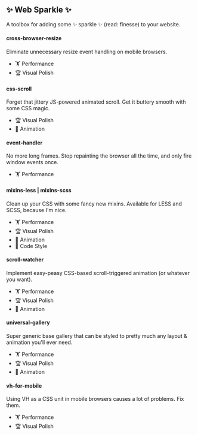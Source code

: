 ✨ Web Sparkle ✨
---
A toolbox for adding some ✨ sparkle ✨ (read: finesse) to your website.

#### cross-browser-resize
Eliminate unnecessary resize event handling on mobile browsers.

- 🏋 Performance
- 🏆 Visual Polish

#### css-scroll
Forget that jittery JS-powered animated scroll. Get it buttery smooth with some CSS magic.

- 🏆 Visual Polish
- 🎪 Animation

#### event-handler
No more long frames. Stop repainting the browser all the time, and only fire window events once.

- 🏋 Performance

#### mixins-less | mixins-scss
Clean up your CSS with some fancy new mixins. Available for LESS and SCSS, because I'm nice.

- 🏋 Performance
- 🏆 Visual Polish
- 🎪 Animation
- 💄 Code Style

#### scroll-watcher
Implement easy-peasy CSS-based scroll-triggered animation (or whatever you want).

- 🏋 Performance
- 🏆 Visual Polish
- 🎪 Animation

#### universal-gallery
Super generic base gallery that can be styled to pretty much any layout & animation you'll ever need.

- 🏋 Performance
- 🏆 Visual Polish
- 🎪 Animation

#### vh-for-mobile
Using VH as a CSS unit in mobile browsers causes a lot of problems. Fix them.

- 🏋 Performance
- 🏆 Visual Polish
